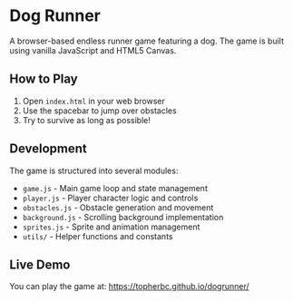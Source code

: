 # Dog Runner

A browser-based endless runner game featuring a dog. The game is built using vanilla JavaScript and HTML5 Canvas.

## How to Play

1. Open `index.html` in your web browser
2. Use the spacebar to jump over obstacles
3. Try to survive as long as possible!

## Development

The game is structured into several modules:

- `game.js` - Main game loop and state management
- `player.js` - Player character logic and controls
- `obstacles.js` - Obstacle generation and movement
- `background.js` - Scrolling background implementation
- `sprites.js` - Sprite and animation management
- `utils/` - Helper functions and constants

## Live Demo

You can play the game at: https://topherbc.github.io/dogrunner/
